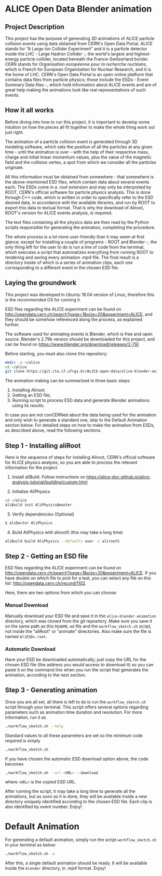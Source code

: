 # ALICE Open Data Blender animation

## Project Description

This project has the purpose of generating 3D animations of ALICE particle collision events using data obtained from CERN's Open Data Portal. ALICE stands for "A Large Ion Collider Experiment" and it is a particle detector inside the LHC - Large Hadron Collider -, the world's largest and highest-energy particle collider, located beneath the France–Switzerland border. CERN stands for *Organisation européenne pour la recherche nucléaire*, which is French for European Organization for Nuclear Research, and it is the home of LHC. CERN's Open Data Portal is an open online platform that contains data files from particle physics; those include the ESDs - Event Summary Data files -, which hold information about ALICE events and are of great help making the animations look like real representations of such events.

## How it all works

Before diving into how to run this project, it is important to develop some intuition on how the pieces all fit together to make the whole thing work out just right.

The animation of a particle collision event is generated through 3D modeling software, which sets the position of all the particles at any given time - until the animation is over - with the help of their respective mass, charge and initial linear momentum values, plus the value of the magnetic field and the collision vertex, a spot from which we consider all the particles originate.

All this information must be obtained from somewhere - that somewhere is the above-mentioned ESD files, which contain data about several events each. The ESDs come in a *.root* extension and may only be interpreted by ROOT, CERN's official software for particle physics analysis. This is done through C++ code, which is written in order to specifically refer to the ESD desired data, in accordance with the available libraries, and run by ROOT to export this data to textual format. That is why the download of Aliroot, ROOT's version for ALICE events analysis, is required.

The text files containing all the physics data are then read by the Python scripts responsible for generating the animation, completing the procedure.

The whole process is a lot more user-friendly than it may seem at first glance; except for installing a couple of programs - ROOT and Blender -, the only thing left for the user to do is run a line of code from the terminal, which executes a script that automatizes everything from running ROOT to rendering and saving every animation *.mp4* file. The final result is a directory inside of which is a series of animation clips, each one corresponding to a different event in the chosen ESD file.

## Laying the groundwork

This project was developed in Ubuntu 18.04 version of Linux, therefore this is the recommended OS for running it.

ESD files regarding the ALICE experiment can be found on http://opendata.cern.ch/search?page=1&size=20&experiment=ALICE, and they should be somehow referenced along the process, as explained further.

The software used for animating events is Blender, which is free and open source. Blender's 2.79b version should be downloaded for this project, and can be found on https://www.blender.org/download/releases/2-79/

Before starting, you must also clone this repository:
```bash
mkdir -p ~/alice
cd ~/alice
git clone https://git.cta.if.ufrgs.br/ALICE-open-data/alice-blender-animation.git
```

The animation making can be summarized in three basic steps:

1) Installing Aliroot;
2) Getting an ESD file;
3) Running script to process ESD data and generate Blender animations using its results.

In case you are not conCERNed about the data being used for the animation and only wish to generate a standard one, skip to the Default Animation section below. For detailed steps on how to make the animation from ESDs, as described above, read the following sections.

## Step 1 - Installing aliRoot

Here is the sequence of steps for installing Aliroot, CERN's official software for ALICE physics analysis, so you are able to process the relevant information for the project.

1) Install aliBuild. Follow instructions on https://alice-doc.github.io/alice-analysis-tutorial/building/custom.html

2) Initialize AliPhysics

```bash
cd ~/alice
aliBuild init AliPhysics@master
```
3) Verify dependencies (Optional)

```bash
$ aliDoctor AliPhysics
```
4) Build AliPhysics with aliroot5 (this may take a long time)
```bash
aliBuild build AliPhysics --defaults user -z aliroot5
```

## Step 2 - Getting an ESD file

ESD files regarding the ALICE experiment can be found on http://opendata.cern.ch/search?page=1&size=20&experiment=ALICE. If you have doubts on which file to pick for a test, you can select any file on this list: http://opendata.cern.ch/record/1102.

Here, there are two options from which you can choose:

### Manual Download
Manually download your ESD file and save it in the `alice-blender-animation` directory, which was cloned from the git repository. Make sure you save it on the same path as this `README.md` file and the `workflow_sketch.sh` script, not inside the "aliRoot" or "animate" directories. Also make sure the file is named `AliESDs.root`.

### Automatic Download
Have your ESD be downloaded automatically; just copy the URL for the chosen ESD file (the address you would access to download it) so you can paste it on the command line when you run the script that generates the animation, according to the next section.

## Step 3 - Generating animation

Once you are all set, all there is left to do is run the `workflow_sketch.sh` script through your terminal. This script offers several options regarding parameters such as animation time duration and resolution. For more information, run it as

```bash
./workflow_sketch.sh --help
```

Standard values to all these parameters are set so the minimum code required is simply

```bash
./workflow_sketch.sh
```

If you have chosen the automatic ESD download option above, the code becomes

```bash
./workflow_sketch.sh --url <URL> --download
```

where ``<URL>`` is the copied ESD URL.

After running the script, it may take a long time to generate all the animations, but as soon as it is done, they will be available inside a new directory uniquely identified according to the chosen ESD file. Each clip is also identified by event number. Enjoy!


# Default Animation

For generating a default animation, simply run the script `workflow_sketch.sh` in your terminal as below:

```bash
./workflow_sketch.sh -a
```

After this, a single default animation should be ready. It will be available inside the `blender` directory, in *.mp4* format. Enjoy!
